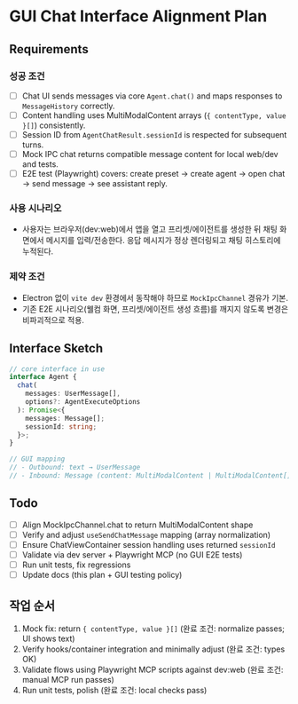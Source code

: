 # GUI Chat Interface Alignment Plan

## Requirements

### 성공 조건

- [ ] Chat UI sends messages via core `Agent.chat()` and maps responses to `MessageHistory` correctly.
- [ ] Content handling uses MultiModalContent arrays (`{ contentType, value }[]`) consistently.
- [ ] Session ID from `AgentChatResult.sessionId` is respected for subsequent turns.
- [ ] Mock IPC chat returns compatible message content for local web/dev and tests.
- [ ] E2E test (Playwright) covers: create preset → create agent → open chat → send message → see assistant reply.

### 사용 시나리오

- 사용자는 브라우저(dev:web)에서 앱을 열고 프리셋/에이전트를 생성한 뒤 채팅 화면에서 메시지를 입력/전송한다. 응답 메시지가 정상 렌더링되고 채팅 히스토리에 누적된다.

### 제약 조건

- Electron 없이 `vite dev` 환경에서 동작해야 하므로 `MockIpcChannel` 경유가 기본.
- 기존 E2E 시나리오(웰컴 화면, 프리셋/에이전트 생성 흐름)를 깨지지 않도록 변경은 비파괴적으로 적용.

## Interface Sketch

```ts
// core interface in use
interface Agent {
  chat(
    messages: UserMessage[],
    options?: AgentExecuteOptions
  ): Promise<{
    messages: Message[];
    sessionId: string;
  }>;
}

// GUI mapping
// - Outbound: text → UserMessage
// - Inbound: Message (content: MultiModalContent | MultiModalContent[]) → MessageHistory[]
```

## Todo

- [ ] Align MockIpcChannel.chat to return MultiModalContent shape
- [ ] Verify and adjust `useSendChatMessage` mapping (array normalization)
- [ ] Ensure ChatViewContainer session handling uses returned `sessionId`
- [ ] Validate via dev server + Playwright MCP (no GUI E2E tests)
- [ ] Run unit tests, fix regressions
- [ ] Update docs (this plan + GUI testing policy)

## 작업 순서

1. Mock fix: return `{ contentType, value }[]` (완료 조건: normalize passes; UI shows text)
2. Verify hooks/container integration and minimally adjust (완료 조건: types OK)
3. Validate flows using Playwright MCP scripts against dev:web (완료 조건: manual MCP run passes)
4. Run unit tests, polish (완료 조건: local checks pass)
